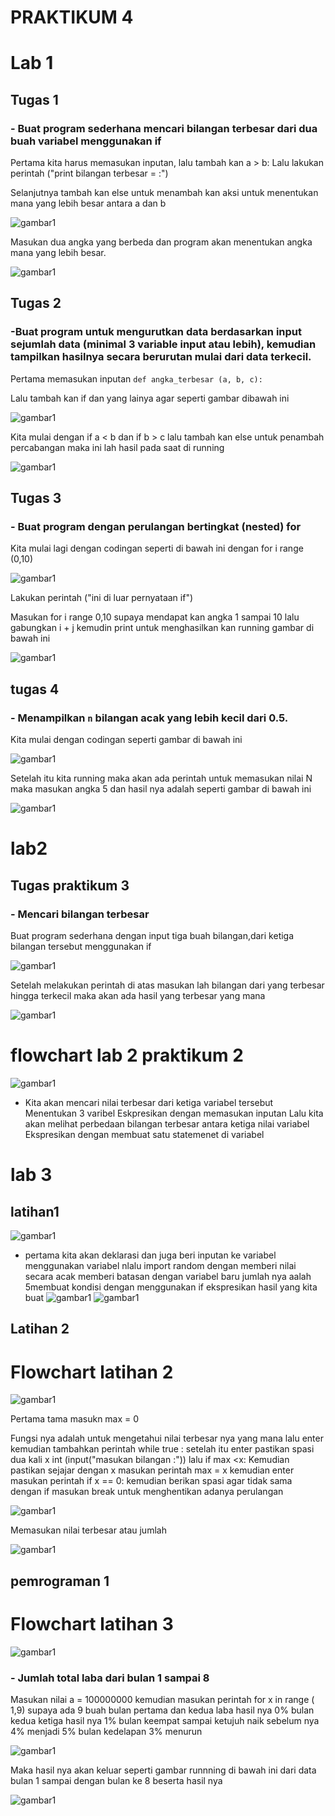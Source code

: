# PRAKTIKUM 4

# Lab 1

## Tugas 1

### - Buat program sederhana mencari bilangan terbesar dari dua buah variabel menggunakan if

Pertama kita harus memasukan inputan, lalu tambah kan a > b:  Lalu lakukan perintah ("print bilangan terbesar = :") 

Selanjutnya tambah kan else untuk menambah kan aksi untuk menentukan mana yang lebih besar antara a dan b

![gambar1](gambar/gambar1.png)


Masukan dua angka yang berbeda dan program akan menentukan angka mana yang lebih besar.

![gambar1](gambar/gambar2.png)


##  Tugas 2

### -Buat program untuk mengurutkan data berdasarkan input sejumlah data (minimal 3 variable input atau lebih), kemudian tampilkan hasilnya secara berurutan mulai dari data terkecil.
Pertama memasukan inputan `def angka_terbesar (a, b, c):`

Lalu tambah kan if dan yang lainya agar seperti gambar dibawah ini

![gambar1](gambar/gambar3.png)

Kita mulai dengan if a < b dan if b > c lalu tambah kan else untuk penambah percabangan maka ini lah hasil pada saat di running

![gambar1](gambar/gambar4.png)

## Tugas 3

### -  Buat program dengan perulangan bertingkat (nested) for

Kita mulai lagi dengan codingan seperti di bawah ini dengan for i range (0,10)

![gambar1](gambar/gambar5.png)

Lakukan perintah ("ini di luar pernyataan if")

Masukan for i range 0,10 supaya mendapat kan angka 1 sampai 10 lalu gabungkan i + j kemudin print untuk menghasilkan kan running gambar di bawah ini

![gambar1](gambar/gambar6.png)

## tugas 4

### - Menampilkan `n` bilangan acak yang lebih kecil dari 0.5.
Kita mulai dengan codingan seperti gambar di bawah ini 

![gambar1](gambar/gambar7.png)

Setelah itu kita running maka akan ada perintah untuk memasukan nilai N maka masukan angka 5 dan hasil nya adalah seperti gambar di bawah ini

![gambar1](gambar/gambar8.png)

# lab2
## Tugas praktikum 3

### - Mencari bilangan terbesar

Buat program sederhana dengan input tiga buah bilangan,dari ketiga bilangan tersebut menggunakan if

![gambar1](gambar/gambar9.png)

Setelah melakukan perintah di atas masukan lah bilangan dari yang terbesar hingga terkecil maka akan ada hasil yang terbesar yang mana

![gambar1](gambar/gambar10.png)

# flowchart lab 2 praktikum 2

![gambar1](gambar/Gambar23.png)

- Kita akan mencari nilai terbesar dari ketiga variabel tersebut Menentukan 3 varibel Eskpresikan dengan memasukan inputan Lalu kita akan melihat perbedaan bilangan terbesar antara ketiga nilai variabel Ekspresikan dengan membuat satu statemenet di variabel 

# lab 3
## latihan1 

![gambar1](gambar/Gambar21.png)

- pertama kita akan deklarasi dan juga beri inputan ke variabel menggunakan variabel nlalu import random dengan memberi nilai secara acak  memberi batasan dengan variabel baru jumlah nya aalah 5membuat kondisi dengan menggunakan if ekspresikan hasil yang kita buat
![gambar1](gambar/Gambar15.jpeg)
![gambar1](gambar/Gambar16.jpeg)

## Latihan 2
# Flowchart latihan 2 

![gambar1](gambar/Gambar22.png)


Pertama tama masukn max = 0

Fungsi nya adalah untuk mengetahui nilai terbesar nya yang mana lalu enter kemudian tambahkan perintah while true  : setelah itu enter pastikan spasi dua kali x int (input("masukan bilangan :")) lalu if max <x: 
Kemudian pastikan sejajar dengan x masukan perintah max = x kemudian enter masukan perintah if x == 0: kemudian berikan spasi agar tidak sama dengan if masukan break untuk menghentikan adanya perulangan  

 ![gambar1](gambar/Gambar17.jpeg)

Memasukan nilai terbesar atau jumlah 

![gambar1](gambar/Gambar18.jpeg)

## pemrograman 1

# Flowchart latihan 3

![gambar1](gambar/Gambar24.png)

### - Jumlah total laba dari bulan 1 sampai 8

Masukan nilai a = 100000000 kemudian masukan perintah for x in range ( 1,9) supaya ada 9 buah bulan pertama dan kedua laba hasil nya 0% bulan kedua ketiga hasil nya 1% bulan keempat sampai ketujuh naik sebelum nya 4% menjadi 5% bulan kedelapan 3% menurun 

![gambar1](gambar/Gambar19.jpeg)

Maka hasil nya akan keluar seperti gambar runnning di bawah ini dari data bulan 1 sampai dengan bulan ke 8 beserta hasil nya 

![gambar1](gambar/Gambar20.jpeg)
